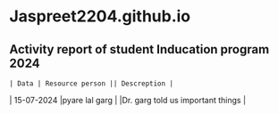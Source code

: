 # Jaspreet2204.github.io
## Activity report of student Inducation program 2024 
	| Data | Resource person || Descreption |  
| 15-07-2024 |pyare lal garg | |Dr. garg told us important things | 
